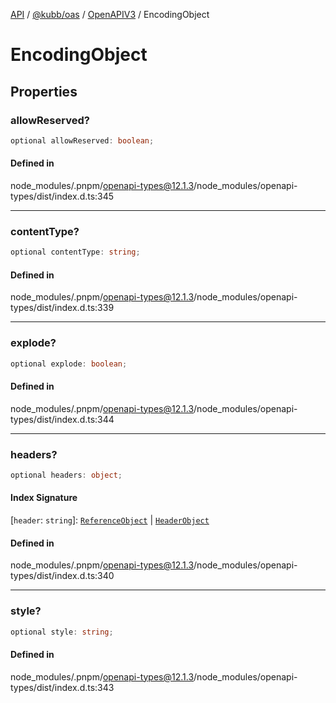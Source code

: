 [API](../../../../../packages.md) / [@kubb/oas](../../../index.md) / [OpenAPIV3](../index.md) / EncodingObject

# EncodingObject

## Properties

### allowReserved?

```ts
optional allowReserved: boolean;
```

#### Defined in

node\_modules/.pnpm/openapi-types@12.1.3/node\_modules/openapi-types/dist/index.d.ts:345

***

### contentType?

```ts
optional contentType: string;
```

#### Defined in

node\_modules/.pnpm/openapi-types@12.1.3/node\_modules/openapi-types/dist/index.d.ts:339

***

### explode?

```ts
optional explode: boolean;
```

#### Defined in

node\_modules/.pnpm/openapi-types@12.1.3/node\_modules/openapi-types/dist/index.d.ts:344

***

### headers?

```ts
optional headers: object;
```

#### Index Signature

 \[`header`: `string`\]: [`ReferenceObject`](ReferenceObject.md) \| [`HeaderObject`](HeaderObject.md)

#### Defined in

node\_modules/.pnpm/openapi-types@12.1.3/node\_modules/openapi-types/dist/index.d.ts:340

***

### style?

```ts
optional style: string;
```

#### Defined in

node\_modules/.pnpm/openapi-types@12.1.3/node\_modules/openapi-types/dist/index.d.ts:343
